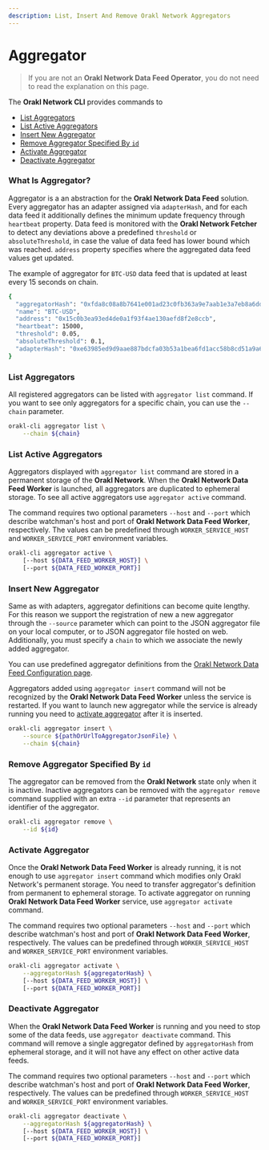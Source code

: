 ```yaml
---
description: List, Insert And Remove Orakl Network Aggregators
---
```


# Aggregator

> If you are not an **Orakl Network Data Feed Operator**, you do not need to read the explanation on this page.

The **Orakl Network CLI** provides commands to

* [List Aggregators](aggregator.md#list-aggregators)
* [List Active Aggregators](aggregator.md#list-active-aggregators)
* [Insert New Aggregator](aggregator.md#insert-new-aggregator)
* [Remove Aggregator Specified By `id`](aggregator.md#remove-aggregator-specified-by-id)
* [Activate Aggregator](aggregator.md#activate-aggregator)
* [Deactivate Aggregator](aggregator.md#deactivate-aggregator)

### What Is Aggregator?

Aggregator is a an abstraction for the **Orakl Network Data Feed** solution. Every aggregator has an adapter assigned via `adapterHash`, and for each data feed it additionally defines the minimum update frequency through `heartbeat` property. Data feed is monitored with the **Orakl Network Fetcher** to detect any deviations above a predefined `threshold` or `absoluteThreshold`, in case the value of data feed has lower bound which was reached. `address` property specifies where the aggregated data feed values get updated.

The example of aggregator for `BTC-USD` data feed that is updated at least every 15 seconds on chain.

```sh
{
  "aggregatorHash": "0xfda8c08a8b7641e001ad23c0fb363a9e7aab1e3a7eb8a6ddee41deeb7e3ef279",
  "name": "BTC-USD",
  "address": "0x15c0b3ea93ed4de0a1f93f4ae130aefd8f2e8ccb",
  "heartbeat": 15000,
  "threshold": 0.05,
  "absoluteThreshold": 0.1,
  "adapterHash": "0xe63985ed9d9aae887bdcfa03b53a1bea6fd1acc58b8cd51a9a69ede43eac6235"
}
```

### List Aggregators

All registered aggregators can be listed with `aggregator list` command. If you want to see only aggregators for a specific chain, you can use the `--chain` parameter.

```sh
orakl-cli aggregator list \
    --chain ${chain}
```

### List Active Aggregators

Aggregators displayed with `aggregator list` command are stored in a permanent storage of the **Orakl Network**. When the **Orakl Network Data Feed Worker** is launched, all aggregators are duplicated to ephemeral storage. To see all active aggregators use `aggregator active` command.

The command requires two optional parameters `--host` and `--port` which describe watchman's host and port of **Orakl Network Data Feed Worker**, respectively. The values can be predefined through `WORKER_SERVICE_HOST` and `WORKER_SERVICE_PORT` environment variables.

```bash
orakl-cli aggregator active \
    [--host ${DATA_FEED_WORKER_HOST}] \
    [--port ${DATA_FEED_WORKER_PORT}]
```

### Insert New Aggregator

Same as with adapters, aggregator definitions can become quite lengthy. For this reason we support the registration of new a new aggregator through the `--source` parameter which can point to the JSON aggregator file on your local computer, or to JSON aggregator file hosted on web. Additionally, you must specify a `chain` to which we associate the newly added aggregator.

You can use predefined aggregator definitions from the [Orakl Network Data Feed Configuration page](https://config.orakl.network/).

Aggregators added using `aggregator insert` command will not be recognized by the **Orakl Network Data Feed Worker** unless the service is restarted. If you want to launch new aggregator while the service is already running you need to [activate aggregator](aggregator.md#activate-aggregator) after it is inserted.

```sh
orakl-cli aggregator insert \
    --source ${pathOrUrlToAggregatorJsonFile} \
    --chain ${chain}
```

### Remove Aggregator Specified By `id`

The aggregator can be removed from the **Orakl Network** state only when it is inactive. Inactive aggregators can be removed with the `aggregator remove` command supplied with an extra `--id` parameter that represents an identifier of the aggregator.

```sh
orakl-cli aggregator remove \
    --id ${id}
```

### Activate Aggregator

Once the **Orakl Network Data Feed Worker** is already running, it is not enough to use `aggregator insert` command which modifies only Orakl Network's permanent storage. You need to transfer aggregator's definition from permanent to ephemeral storage. To activate aggregator on running **Orakl Network Data Feed Worker** service, use `aggregator activate` command.

The command requires two optional parameters `--host` and `--port` which describe watchman's host and port of **Orakl Network Data Feed Worker**, respectively. The values can be predefined through `WORKER_SERVICE_HOST` and `WORKER_SERVICE_PORT` environment variables.

```bash
orakl-cli aggregator activate \
    --aggregatorHash ${aggregatorHash} \
    [--host ${DATA_FEED_WORKER_HOST}] \
    [--port ${DATA_FEED_WORKER_PORT}]
```

### Deactivate Aggregator

When the **Orakl Network Data Feed Worker** is running and you need to stop some of the data feeds, use `aggregator deactivate` command. This command will remove a single aggregator defined by `aggregatorHash` from ephemeral storage, and it will not have any effect on other active data feeds.

The command requires two optional parameters `--host` and `--port` which describe watchman's host and port of **Orakl Network Data Feed Worker**, respectively. The values can be predefined through `WORKER_SERVICE_HOST` and `WORKER_SERVICE_PORT` environment variables.

```bash
orakl-cli aggregator deactivate \
    --aggregatorHash ${aggregatorHash} \
    [--host ${DATA_FEED_WORKER_HOST}] \
    [--port ${DATA_FEED_WORKER_PORT}]
```
